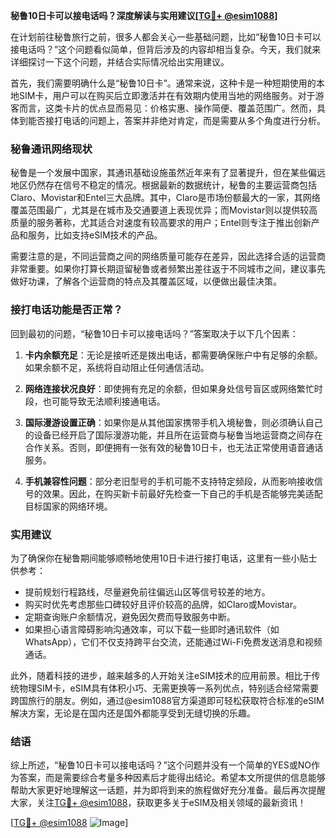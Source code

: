 **秘鲁10日卡可以接电话吗？深度解读与实用建议[[TG💪+ @esim1088](https://t.me/s/esim1088)]**

在计划前往秘鲁旅行之前，很多人都会关心一些基础问题，比如“秘鲁10日卡可以接电话吗？”这个问题看似简单，但背后涉及的内容却相当复杂。今天，我们就来详细探讨一下这个问题，并结合实际情况给出实用建议。

首先，我们需要明确什么是“秘鲁10日卡”。通常来说，这种卡是一种短期使用的本地SIM卡，用户可以在购买后立即激活并在有效期内使用当地的网络服务。对于游客而言，这类卡片的优点显而易见：价格实惠、操作简便、覆盖范围广。然而，具体到能否接打电话的问题上，答案并非绝对肯定，而是需要从多个角度进行分析。

### 秘鲁通讯网络现状

秘鲁是一个发展中国家，其通讯基础设施虽然近年来有了显著提升，但在某些偏远地区仍然存在信号不稳定的情况。根据最新的数据统计，秘鲁的主要运营商包括Claro、Movistar和Entel三大品牌。其中，Claro是市场份额最大的一家，其网络覆盖范围最广，尤其是在城市及交通要道上表现优异；而Movistar则以提供较高质量的服务著称，尤其适合对速度有较高要求的用户；Entel则专注于推出创新产品和服务，比如支持eSIM技术的产品。

需要注意的是，不同运营商之间的网络质量可能存在差异，因此选择合适的运营商非常重要。如果你打算长期逗留秘鲁或者频繁出差往返于不同城市之间，建议事先做好功课，了解各个运营商的特点及其覆盖区域，以便做出最佳决策。

### 接打电话功能是否正常？

回到最初的问题，“秘鲁10日卡可以接电话吗？”答案取决于以下几个因素：

1. **卡内余额充足**：无论是接听还是拨出电话，都需要确保账户中有足够的余额。如果余额不足，系统将自动阻止任何通信活动。
   
2. **网络连接状况良好**：即使拥有充足的余额，但如果身处信号盲区或网络繁忙时段，也可能导致无法顺利接通电话。

3. **国际漫游设置正确**：如果你是从其他国家携带手机入境秘鲁，则必须确认自己的设备已经开启了国际漫游功能，并且所在运营商与秘鲁当地运营商之间存在合作关系。否则，即便拥有一张有效的秘鲁10日卡，也无法正常使用语音通话服务。

4. **手机兼容性问题**：部分老旧型号的手机可能不支持特定频段，从而影响接收信号的效果。因此，在购买新卡前最好先检查一下自己的手机是否能够完美适配目标国家的网络环境。

### 实用建议

为了确保你在秘鲁期间能够顺畅地使用10日卡进行接打电话，这里有一些小贴士供参考：

- 提前规划行程路线，尽量避免前往偏远山区等信号较差的地方。
- 购买时优先考虑那些口碑较好且评价较高的品牌，如Claro或Movistar。
- 定期查询账户余额情况，避免因欠费而导致服务中断。
- 如果担心语言障碍影响沟通效率，可以下载一些即时通讯软件（如WhatsApp），它们不仅支持跨平台交流，还能通过Wi-Fi免费发送消息和视频通话。

此外，随着科技的进步，越来越多的人开始关注eSIM技术的应用前景。相比于传统物理SIM卡，eSIM具有体积小巧、无需更换等一系列优点，特别适合经常需要跨国旅行的朋友。例如，通过@esim1088官方渠道即可轻松获取符合标准的eSIM解决方案，无论是在国内还是国外都能享受到无缝切换的乐趣。

### 结语

综上所述，“秘鲁10日卡可以接电话吗？”这个问题并没有一个简单的YES或NO作为答案，而是需要综合考量多种因素后才能得出结论。希望本文所提供的信息能够帮助大家更好地理解这一话题，并为即将到来的旅程做好充分准备。最后再次提醒大家，关注[TG💪+ @esim1088](https://t.me/s/esim1088)，获取更多关于eSIM及相关领域的最新资讯！

[[TG💪+ @esim1088](https://t.me/s/esim1088) ![Image](https://i.postimg.cc/4NQfJmqS/Snipaste-2025-05-13-00-14-12.png)]